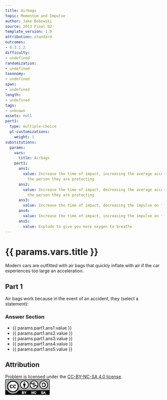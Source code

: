 ```yaml
---
title: Airbags
topic: Momentum and Impulse
author: Jake Bobowski
source: 2013 Final Q2
template_version: 1.0
attribution: standard
outcomes:
- 6.3.1.2
difficulty:
- undefined
randomization:
- undefined
taxonomy:
- undefined
span:
- undefined
length:
- undefined
tags:
- unknown
assets: null
part1:
  type: multiple-choice
  pl-customizations:
    weight: 1
substitutions:
  params:
    vars:
      title: Airbags
    part1:
      ans1:
        value: Increase the time of impact, increasing the average acceleration of
          the person they are protecting
      ans2:
        value: Increase the time of impact, decreasing the average acceleration of
          the person they are protecting
      ans3:
        value: Increase the time of impact, decreasing the impulse on the person
      ans4:
        value: Increase the time of impact, increasing the impulse on the person
      ans5:
        value: Explode to give you more oxygen to breathe
---
```

# {{ params.vars.title }}
Modern cars are outfitted with air bags that quickly inflate with air if the car experiences too large an acceleration.

## Part 1

Air bags work because in the event of an accident, they (select a statement):

### Answer Section

- {{ params.part1.ans1.value }}
- {{ params.part1.ans2.value }}
- {{ params.part1.ans3.value }}
- {{ params.part1.ans4.value }}
- {{ params.part1.ans5.value }}

## Attribution

Problem is licensed under the [CC-BY-NC-SA 4.0 license](https://creativecommons.org/licenses/by-nc-sa/4.0/).<br> ![The Creative Commons 4.0 license requiring attribution-BY, non-commercial-NC, and share-alike-SA license.](https://raw.githubusercontent.com/firasm/bits/master/by-nc-sa.png)
